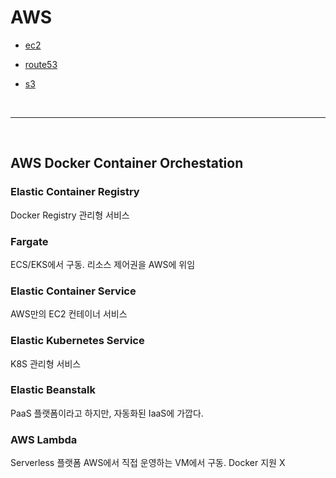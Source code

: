 # AWS

- [ec2]()

- [route53]()

- [s3]()

<br>

---

<br>

## AWS Docker Container Orchestation

### Elastic Container Registry

Docker Registry 관리형 서비스

### Fargate

ECS/EKS에서 구동. 리소스 제어권을 AWS에 위임

### Elastic Container Service

AWS만의 EC2 컨테이너 서비스

### Elastic Kubernetes Service

K8S 관리형 서비스

### Elastic Beanstalk

PaaS 플랫폼이라고 하지만, 자동화된 IaaS에 가깝다.

### AWS Lambda

Serverless 플랫폼 AWS에서 직접 운영하는 VM에서 구동. Docker 지원 X
